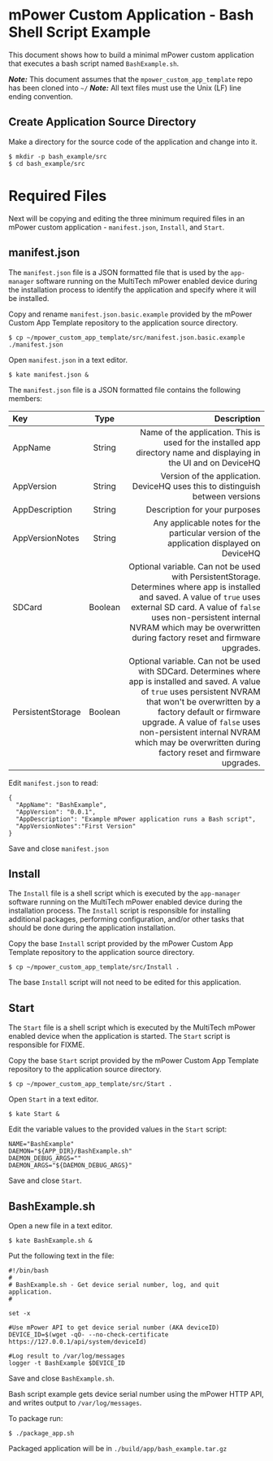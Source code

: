 # mPower Custom Application - Bash Shell Script Example

This document shows how to build a minimal mPower custom application that executes a bash script named `BashExample.sh`.

**_Note:_** This document assumes that the `mpower_custom_app_template` repo has been cloned into `~/`
**_Note:_** All text files must use the Unix (LF) line ending convention.

## Create Application Source Directory

Make a directory for the source code of the application and change into it.

```
$ mkdir -p bash_example/src
$ cd bash_example/src
```

# Required Files

Next will be copying and editing the three minimum required files in an mPower custom application - `manifest.json`, `Install`, and `Start`.

## manifest.json

The `manifest.json` file is a JSON formatted file that is used by the `app-manager` software running on the MultiTech mPower enabled device during the installation process to identify the application and specify where it will be installed.

Copy and rename `manifest.json.basic.example` provided by the mPower Custom App Template repository to the application source directory.

```
$ cp ~/mpower_custom_app_template/src/manifest.json.basic.example ./manifest.json
```

Open `manifest.json` in a text editor.

```
$ kate manifest.json &
```

The `manifest.json` file is a JSON formatted file contains the following members:

| Key               | Type    | Description |
| :---------------- | :-----: | ----------: |
| AppName           | String  | Name of the application. This is used for the installed app directory name and displaying in the UI and on DeviceHQ |
| AppVersion        | String  | Version of the application. DeviceHQ uses this to distinguish between versions |
| AppDescription    | String  | Description for your purposes |
| AppVersionNotes   | String  | Any applicable notes for the particular version of the application displayed on DeviceHQ |
| SDCard 	        | Boolean | Optional variable. Can not be used with PersistentStorage. Determines where app is installed and saved. A value of `true` uses external SD card. A value of `false` uses non-persistent internal NVRAM which may be overwritten during factory reset and firmware upgrades. |
| PersistentStorage | Boolean | Optional variable. Can not be used with SDCard. Determines where app is installed and saved. A value of `true` uses persistent NVRAM that won't be overwritten by a factory default or firmware upgrade. A value of `false` uses non-persistent internal NVRAM which may be overwritten during factory reset and firmware upgrades. |

Edit `manifest.json` to read:

```
{
  "AppName": "BashExample",
  "AppVersion": "0.0.1",
  "AppDescription": "Example mPower application runs a Bash script",
  "AppVersionNotes":"First Version"
}
```

Save and close `manifest.json`

## Install

The `Install` file is a shell script which is executed by the `app-manager` software running on the MultiTech mPower enabled device during the installation process. The `Install` script is responsible for installing additional packages, performing configuration, and/or other tasks that should be done during the application installation.

Copy the base `Install` script provided by the mPower Custom App Template repository to the application source directory.

```
$ cp ~/mpower_custom_app_template/src/Install .
```

The base `Install` script will not need to be edited for this application.

## Start

The `Start` file is a shell script which is executed by the MultiTech mPower enabled device when the application is started. The `Start` script is responsible for FIXME.

Copy the base `Start` script provided by the mPower Custom App Template repository to the application source directory.

```
$ cp ~/mpower_custom_app_template/src/Start .
```

Open `Start` in a text editor.

```
$ kate Start &
```

Edit the variable values to the provided values in the `Start` script:

```
NAME="BashExample"
DAEMON="${APP_DIR}/BashExample.sh"
DAEMON_DEBUG_ARGS=""
DAEMON_ARGS="${DAEMON_DEBUG_ARGS}"
```

Save and close `Start`.

## BashExample.sh

Open a new file in a text editor.

```
$ kate BashExample.sh &
```

Put the following text in the file:

```
#!/bin/bash
#
# BashExample.sh - Get device serial number, log, and quit application.
#

set -x

#Use mPower API to get device serial number (AKA deviceID)
DEVICE_ID=$(wget -qO- --no-check-certificate https://127.0.0.1/api/system/deviceId)

#Log result to /var/log/messages
logger -t BashExample $DEVICE_ID
```

Save and close `BashExample.sh`.

Bash script example gets device serial number using the mPower HTTP API, and writes output to `/var/log/messages`.


To package run:

`$ ./package_app.sh`

Packaged application will be in `./build/app/bash_example.tar.gz`
